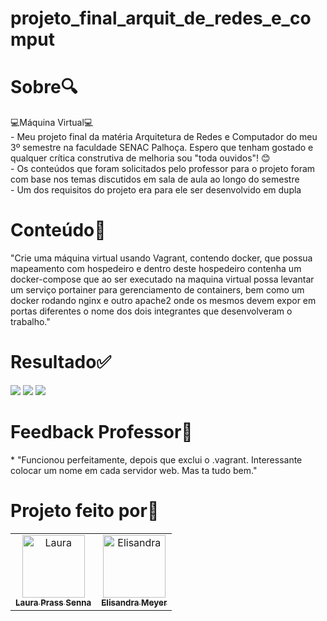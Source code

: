 # projeto_final_arquit_de_redes_e_comput
 <h1>
   Sobre🔍
  </h1> 
  💻Máquina Virtual💻
  <br>
 - Meu projeto final da matéria Arquitetura de Redes e Computador do meu 3º semestre na faculdade SENAC Palhoça. Espero que tenham gostado e qualquer crítica construtiva de melhoria sou "toda ouvidos"! 😊 
<br>
 - Os conteúdos que foram solicitados pelo professor para o projeto foram com base nos temas discutidos em sala de aula ao longo do semestre
 <br>
 - Um dos requisitos do projeto era para ele ser desenvolvido em dupla
  <h1>
    Conteúdo📝
  </h1> 
 "Crie uma máquina virtual usando Vagrant, contendo docker, que possua mapeamento com hospedeiro e dentro deste hospedeiro contenha um docker-compose que ao ser executado na maquina virtual possa levantar um serviço portainer para gerenciamento de containers, bem como um docker rodando nginx e outro apache2 onde os mesmos devem expor em portas diferentes o nome dos dois integrantes que desenvolveram o trabalho."
  <h1>
    Resultado✅
  </h1> 
 <img src="https://cdn.discordapp.com/attachments/1011116180402081852/1189960706964074526/aa1bebd8-4200-4701-a74c-bca2604b0c7f.png?ex=65a01044&is=658d9b44&hm=ade882c02f767bb5abc2c429576817d44d0e5a03fd6c7a69ab9f25b8f06b55b9&"/> 
 <img src="https://cdn.discordapp.com/attachments/1011116180402081852/1189960706355908668/Screenshot_73.png?ex=65a01044&is=658d9b44&hm=7d041f48478bb44b78abb93041602bfc402a5a561994fd51c7b05d3f9ddba2ae&"/> 
 <img src="https://cdn.discordapp.com/attachments/1011116180402081852/1189960706678853784/Screenshot_72.png?ex=65a01044&is=658d9b44&hm=ee9e916cff1069f18aaca926e3cb39446da8d0831694c21a228d81240c273c1f&"/> 
 <h1>
    Feedback Professor📌
  </h1> 
  * "Funcionou perfeitamente, depois que exclui o .vagrant. Interessante colocar um nome em cada servidor web. Mas ta tudo bem."
   <h1>
     Projeto feito por🎨
  </h1> 
<table>
  <tr>
   <td align="center">
      <a href="#">
        <img src="https://avatars.githubusercontent.com/u/139362439?v=4" width="100px;" alt="Laura"/><br>
        <sub>
          <b>Laura Prass Senna</b>
        </sub>
      </a>
    </td>
    <td align="center">
      <a href="#">
        <img src="https://avatars.githubusercontent.com/u/105953148?v=4" width="100px;" alt="Elisandra"/><br>
        <sub>
          <b>Elisandra Meyer</b>
        </sub>
      </a>
    </td>
  </tr>
</tr>
</table>
